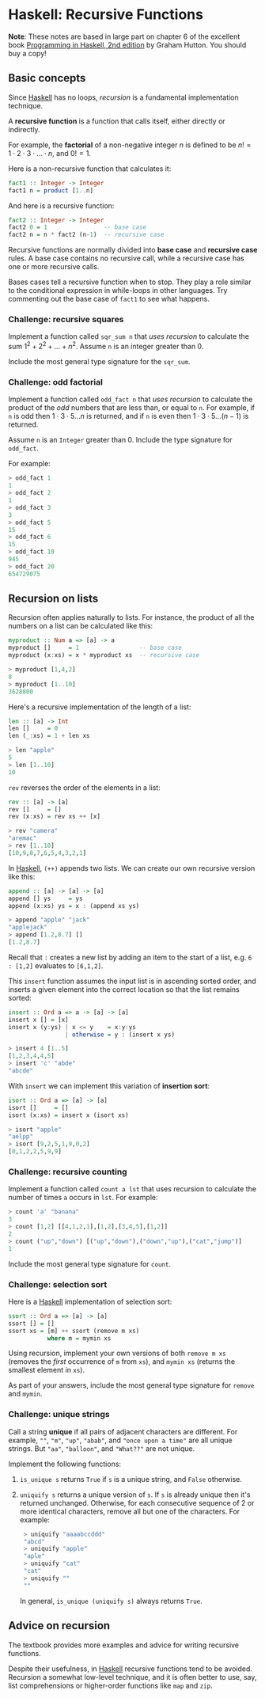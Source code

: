 # Haskell: Recursive Functions

**Note**: These notes are based in large part on chapter 6 of the excellent
book [Programming in Haskell, 2nd
edition](https://www.cs.nott.ac.uk/~pszgmh/pih.html) by Graham Hutton. You
should buy a copy!


## Basic concepts

Since [Haskell] has no loops, *recursion* is a fundamental implementation
technique.

A **recursive function** is a function that calls itself, either directly or
indirectly.

For example, the **factorial** of a non-negative integer $n$ is defined to be
$n!=1\cdot 2 \cdot 3 \cdot \ldots \cdot n$, and $0!=1$.

Here is a non-recursive function that calculates it:

```haskell
fact1 :: Integer -> Integer
fact1 n = product [1..n]
```

And here is a recursive function:

```haskell
fact2 :: Integer -> Integer
fact2 0 = 1                -- base case
fact2 n = n * fact2 (n-1)  -- recursive case
```

Recursive functions are normally divided into **base case** and **recursive
case** rules. A base case contains no recursive call, while a recursive case
has one or more recursive calls.

Bases cases tell a recursive function when to stop. They play a role similar
to the conditional expression in while-loops in other languages. Try
commenting out the base case of `fact1` to see what happens.


### Challenge: recursive squares

Implement a function called `sqr_sum n` that *uses recursion* to calculate the
sum $1^2+2^2+\ldots+n^2$. Assume `n` is an integer greater than 0.

Include the most general type signature for the `sqr_sum`.


### Challenge: odd factorial

Implement a function called `odd_fact n` that *uses recursion* to calculate
the product of the *odd* numbers that are less than, or equal to `n`. For
example, if `n` is odd then $1 \cdot 3 \cdot 5 \ldots n$ is returned, and if
`n` is even then $1 \cdot 3 \cdot 5 \ldots (n-1)$ is returned.

Assume `n` is an `Integer` greater than 0. Include the type signature for
`odd_fact`.

For example:

```scheme
> odd_fact 1
1
> odd_fact 2
1
> odd_fact 3
3
> odd_fact 5
15
> odd_fact 6
15
> odd_fact 10
945
> odd_fact 20
654729075
```


## Recursion on lists

Recursion often applies naturally to lists. For instance, the product of all
the numbers on a list can be calculated like this:

```haskell
myproduct :: Num a => [a] -> a
myproduct []     = 1                 -- base case
myproduct (x:xs) = x * myproduct xs  -- recursive case

> myproduct [1,4,2]
8
> myproduct [1..10]
3628800
```

Here's a recursive implementation of the length of a list:

```haskell
len :: [a] -> Int
len []     = 0
len (_:xs) = 1 + len xs

> len "apple"
5
> len [1..10]
10
```

`rev` reverses the order of the elements in a list:

```haskell
rev :: [a] -> [a]
rev []     = []
rev (x:xs) = rev xs ++ [x]

> rev "camera"
"aremac"
> rev [1..10]
[10,9,8,7,6,5,4,3,2,1]
```

In [Haskell], `(++)` appends two lists. We can create our own recursive
version like this:

```haskell
append :: [a] -> [a] -> [a]
append [] ys     = ys
append (x:xs) ys = x : (append xs ys)

> append "apple" "jack"
"applejack"
> append [1.2,8.7] []
[1.2,8.7]
```

Recall that `:` creates a new list by adding an item to the start of a list,
e.g. `6 : [1,2]` evaluates to `[6,1,2]`.

This `insert` function assumes the input list is in ascending sorted order,
and inserts a given element into the correct location so that the list remains
sorted:

```haskell
insert :: Ord a => a -> [a] -> [a]
insert x [] = [x]
insert x (y:ys) | x <= y    = x:y:ys
                | otherwise = y : (insert x ys)

> insert 4 [1..5]
[1,2,3,4,4,5]
> insert 'c' "abde"
"abcde"
```

With `insert` we can implement this variation of **insertion sort**:

```haskell
isort :: Ord a => [a] -> [a]
isort []     = []
isort (x:xs) = insert x (isort xs)

> isort "apple"
"aelpp"
> isort [9,2,5,1,9,0,2]
[0,1,2,2,5,9,9]
```


### Challenge: recursive counting

Implement a function called `count a lst` that uses recursion to calculate the
number of times `a` occurs in `lst`. For example:

```haskell
> count 'a' "banana"
3
> count [1,2] [[4,1,2,1],[1,2],[3,4,5],[1,2]]
2
> count ("up","down") [("up","down"),("down","up"),("cat","jump")]
1
```

Include the most general type signature for `count`.


### Challenge: selection sort

Here is a [Haskell] implementation of selection sort:

```haskell
ssort :: Ord a => [a] -> [a]
ssort [] = []
ssort xs = [m] ++ ssort (remove m xs)
           where m = mymin xs
```

Using recursion, implement your own versions of both `remove m xs` (removes
the *first* occurrence of `m` from `xs`), and `mymin xs` (returns the smallest
element in `xs`).

As part of your answers, include the most general type signature for `remove`
and `mymin`.


### Challenge: unique strings

Call a string **unique** if all pairs of adjacent characters are different.
For example, `""`, `"m"`, `"up"`, `"abab"`, and `"once upon a time"` are all
unique strings. But `"aa"`, `"balloon"`, and `"What??"` are not unique.

Implement the following functions:

1. `is_unique s` returns `True` if `s` is a unique string, and `False`
   otherwise.

2. `uniquify s` returns a unique version of `s`. If `s` is already unique then
   it's returned unchanged. Otherwise, for each consecutive sequence of 2 or
   more identical characters, remove all but one of the characters. For
   example:

   ```haskell
    > uniquify "aaaabccddd"
    "abcd"
    > uniquify "apple"
    "aple"
    > uniquify "cat"
    "cat"
    > uniquify ""
    ""
   ```

   In general, `is_unique (uniquify s)` always returns `True`.

## Advice on recursion

The textbook provides more examples and advice for writing recursive
functions.

Despite their usefulness, in [Haskell] recursive functions tend to be avoided.
Recursion a somewhat low-level technique, and it is often better to use, say,
list comprehensions or higher-order functions like `map` and `zip`.

[Haskell]: https://en.wikipedia.org/wiki/Haskell_(programming_language)

